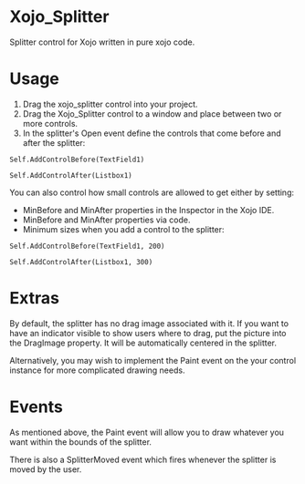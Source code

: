 # Xojo_Splitter
Splitter control for Xojo written in pure xojo code.

# Usage
1. Drag the xojo_splitter control into your project.
2. Drag the Xojo_Splitter control to a window and place between two or more controls.
3. In the splitter's Open event define the controls that come before and after the splitter:

`Self.AddControlBefore(TextField1)`

`Self.AddControlAfter(Listbox1)`

You can also control how small controls are allowed to get either by setting:

* MinBefore and MinAfter properties in the Inspector in the Xojo IDE.
* MinBefore and MinAfter properties via code.
* Minimum sizes when you add a control to the splitter:

`Self.AddControlBefore(TextField1, 200)`

`Self.AddControlAfter(Listbox1, 300)`

# Extras
By default, the splitter has no drag image associated with it. If you want to have an indicator visible to show users where to drag, put the picture into the DragImage property. It will be automatically centered in the splitter. 

Alternatively, you may wish to implement the Paint event on the your control instance for more complicated drawing needs.

# Events
As mentioned above, the Paint event will allow you to draw whatever you want within the bounds of the splitter.

There is also a SplitterMoved event which fires whenever the splitter is moved by the user.